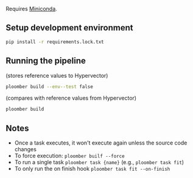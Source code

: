 Requires [Miniconda](https://docs.conda.io/en/latest/miniconda.html).

## Setup development environment

```sh
pip install -r requirements.lock.txt
```

## Running the pipeline

(stores reference values to Hypervector)

```sh
ploomber build --env--test false
```

(compares with reference values from Hypervector)

```sh
ploomber build
```

## Notes

* Once a task executes, it won't execute again unless the source code changes
* To force execution: `ploomber builf --force`
* To run a single task `ploomber task {name}` (e.g., `ploomber task fit`)
* To only run the on finish hook `ploomber task fit --on-finish`
